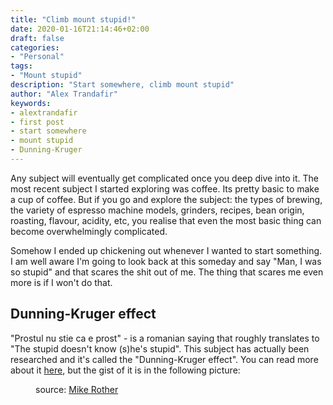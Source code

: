 ```yaml
---
title: "Climb mount stupid!"
date: 2020-01-16T21:14:46+02:00
draft: false
categories:
- "Personal"
tags: 
- "Mount stupid"
description: "Start somewhere, climb mount stupid"
author: "Alex Trandafir"
keywords:
- alextrandafir
- first post
- start somewhere
- mount stupid
- Dunning-Kruger
---
```





<!-- wp:paragraph -->
<p>Any subject will eventually get complicated once you deep dive into it. The most recent subject I started exploring was coffee. Its pretty basic to make a cup of coffee. But if you go and explore the subject: the types of brewing, the variety of espresso machine models, grinders, recipes, bean origin, roasting, flavour, acidity, etc, you realise that even the most basic thing can become overwhelmingly complicated.</p>
<!-- /wp:paragraph -->

<!-- wp:paragraph -->
<p>Somehow I ended up chickening out whenever I wanted to start something. I am well aware I'm going to look back at this someday and say "Man, I was so stupid" and that scares the shit out of me. The thing that scares me even more is if I won't do that. </p>
<!-- /wp:paragraph -->

<!-- wp:heading -->
<h2>Dunning-Kruger effect</h2>
<!-- /wp:heading -->

<!-- wp:paragraph -->
<p>"Prostul nu stie ca e prost" - is a romanian saying that roughly translates to "The stupid doesn't know (s)he's stupid". This subject has actually been researched and it's called the "Dunning-Kruger effect". You can read more about it <a href="https://en.wikipedia.org/wiki/Dunning%E2%80%93Kruger_effect">here</a>, but the gist of it is in the following picture:</p>
<!-- /wp:paragraph -->

<!-- wp:image {"sizeSlug":"large"} -->
<figure class="wp-block-image size-large"><a href="https://twitter.com/realmikerother/status/1046793112679583745"><img src="https://pbs.twimg.com/media/Dob0YLHU4AEqYrG.jpg" alt=""/></a><figcaption>source: <a href="https://twitter.com/realmikerother/status/1046793112679583745">Mike Rother</a></figcaption></figure>
<!-- /wp:image -->
